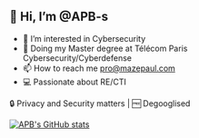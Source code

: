 ## 👋 Hi, I’m @APB-s
- 👀 I’m interested in Cybersecurity
- 📝 Doing my Master degree at Télécom Paris Cybersecurity/Cyberdefense
- 📫 How to reach me pro@mazepaul.com
- 💻 Passionate about RE/CTI 

🔒 Privacy and Security matters | 🆓 Degooglised


[![APB's GitHub stats](https://github-readme-stats.vercel.app/api?username=MazePaul-s&show_icons=true&theme=tokyonight)](https://github.com/MazePaul)
